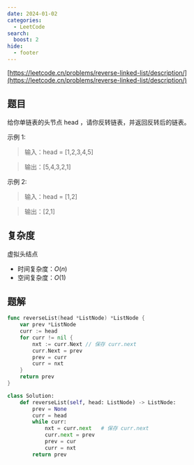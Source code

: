```yaml
---
date: 2024-01-02
categories:
  - LeetCode
search:
  boost: 2
hide:
  - footer
---
```


[https://leetcode.cn/problems/reverse-linked-list/description/](https://leetcode.cn/problems/reverse-linked-list/description/)

## 题目

给你单链表的头节点 head ，请你反转链表，并返回反转后的链表。

示例 1:

> 输入：head = [1,2,3,4,5]

> 输出：[5,4,3,2,1]

示例 2:

> 输入：head = [1,2]

> 输出：[2,1]

## 复杂度

虚拟头结点

- 时间复杂度：$O(n)$
- 空间复杂度：$O(1)$

## 题解

```go title="Go"
func reverseList(head *ListNode) *ListNode {
    var prev *ListNode
    curr := head
    for curr != nil {
        nxt := curr.Next // 保存 curr.next
        curr.Next = prev
        prev = curr
        curr = nxt
    }
    return prev
}
```

```python title="Python"
class Solution:
    def reverseList(self, head: ListNode) -> ListNode:
        prev = None
        curr = head
        while curr:
            nxt = curr.next   # 保存 curr.next
            curr.next = prev
            prev = cur
            curr = nxt
        return prev
```
